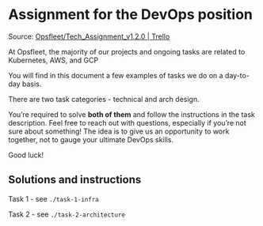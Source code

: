 # Assignment for the DevOps position

Source: [Opsfleet/Tech_Assignment_v1.2.0 | Trello](https://trello.com/b/eBz9XGwo/opsfleet-techassignmentv120)

At Opsfleet, the majority of our projects and ongoing tasks are related to Kubernetes, AWS, and GCP

You will find in this document a few examples of tasks we do on a day-to-day basis.

There are two task categories - technical and arch design.

You’re required to solve **both of them** and follow the instructions in the task description. Feel free to reach out with questions, especially if you’re not sure about something! The idea is to give us an opportunity to work together, not to gauge your ultimate DevOps skills.

Good luck!

## Solutions and instructions

Task 1 - see `./task-1-infra`

Task 2 - see `./task-2-architecture`

